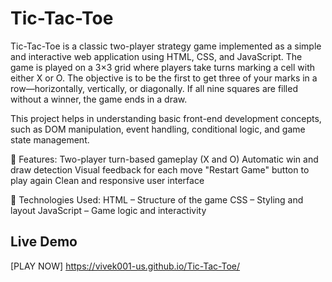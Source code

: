 # Tic-Tac-Toe
Tic-Tac-Toe is a classic two-player strategy game implemented as a simple and interactive web application using HTML, CSS, and JavaScript. The game is played on a 3×3 grid where players take turns marking a cell with either X or O. The objective is to be the first to get three of your marks in a row—horizontally, vertically, or diagonally. If all nine squares are filled without a winner, the game ends in a draw.

This project helps in understanding basic front-end development concepts, such as DOM manipulation, event handling, conditional logic, and game state management.

🔹 Features:
Two-player turn-based gameplay (X and O) 
Automatic win and draw detection
Visual feedback for each move
"Restart Game" button to play again 
Clean and responsive user interface

🔹 Technologies Used: 
HTML – Structure of the game
CSS – Styling and layout 
JavaScript – Game logic and interactivity

## Live Demo
[PLAY NOW] https://vivek001-us.github.io/Tic-Tac-Toe/

